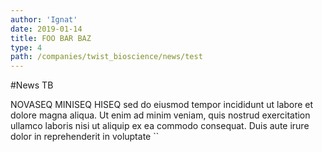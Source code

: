 ```yaml
---
author: 'Ignat'
date: 2019-01-14
title: FOO BAR BAZ
type: 4
path: /companies/twist_bioscience/news/test
---
```


#News TB

NOVASEQ MINISEQ HISEQ
sed do eiusmod tempor incididunt ut labore et dolore
magna aliqua. Ut enim ad minim veniam, quis nostrud
exercitation ullamco laboris nisi ut aliquip ex ea commodo
consequat. Duis aute irure dolor in reprehenderit in voluptate 
``
